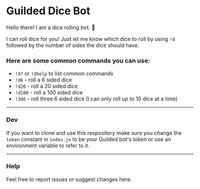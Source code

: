 # Guilded Dice Bot

 
Hello there! I am a dice rolling bot. 🎲

I can roll dice for you!  Just let me know which dice to roll by using `!d` followed by the number of sides the dice should have.

### Here are some common commands you can use:
- `!d?` or `!dhelp` to list common commands
- `!d6` - roll a 6 sided dice
- `!d20` - roll a 20 sided dice
- `!d100` - roll a 100 sided dice
- `!3d6` - roll three 6 sided dice (I can only roll up to 10 dice at a time)

---

### Dev

If you want to clone and use this respository make sure you change the `token` constant in `index.js` to be your Guilded bot's token or use an environment variable to refer to it.

---

### Help

Feel free to report issues or suggest changes here. 
